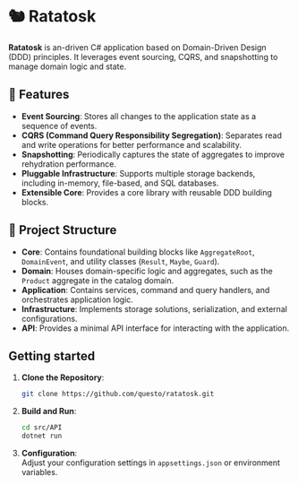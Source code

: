 # 🐿️ Ratatosk

**Ratatosk** is an-driven C# application based on Domain-Driven Design (DDD) principles. It leverages event sourcing, CQRS, and snapshotting to manage domain logic and state.

## 🚀 Features
- **Event Sourcing**: Stores all changes to the application state as a sequence of events.
- **CQRS (Command Query Responsibility Segregation)**: Separates read and write operations for better performance and scalability.
- **Snapshotting**: Periodically captures the state of aggregates to improve rehydration performance.
- **Pluggable Infrastructure**: Supports multiple storage backends, including in-memory, file-based, and SQL databases.
- **Extensible Core**: Provides a core library with reusable DDD building blocks.

## 🧱 Project Structure
- **Core**: Contains foundational building blocks like `AggregateRoot`, `DomainEvent`, and utility classes (`Result`, `Maybe`, `Guard`).
- **Domain**: Houses domain-specific logic and aggregates, such as the `Product` aggregate in the catalog domain.
- **Application**: Contains services, command and query handlers, and orchestrates application logic.
- **Infrastructure**: Implements storage solutions, serialization, and external configurations.
- **API**: Provides a minimal API interface for interacting with the application.

## Getting started
1. **Clone the Repository**:
    ```bash
    git clone https://github.com/questo/ratatosk.git
    ```

2. **Build and Run**:
    ```bash
    cd src/API
    dotnet run
    ```

3. **Configuration**:  
    Adjust your configuration settings in `appsettings.json` or environment variables.

